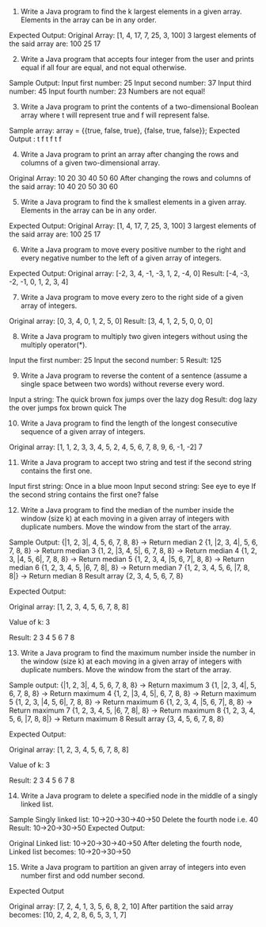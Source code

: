 1. Write a Java program to find the k largest elements in a given array. Elements in the array can be in any order. 

Expected Output:
Original Array:
[1, 4, 17, 7, 25, 3, 100]
3 largest elements of the said array are:
100 25 17

2. Write a Java program that accepts four integer from the user and prints equal if all four are equal, and not equal otherwise. 

Sample Output:
Input first number: 25
Input second number: 37
Input third number: 45
Input fourth number: 23
Numbers are not equal!

3. Write a Java program to print the contents of a two-dimensional Boolean array where t will represent true and f will represent false. 

Sample array:
array = {{true, false, true},
{false, true, false}};
Expected Output :
t f t
f t f

4. Write a Java program to print an array after changing the rows and columns of a given two-dimensional array. 

Original Array:
10 20 30
40 50 60
After changing the rows and columns of the said array:
10 40
20 50 
30 60

5. Write a Java program to find the k smallest elements in a given array. Elements in the array can be in any order. 

Expected Output:
Original Array:
[1, 4, 17, 7, 25, 3, 100]
3 largest elements of the said array are:
100 25 17

6. Write a Java program to move every positive number to the right and every negative number to the left of a given array of integers. 

Expected Output:
Original array: [-2, 3, 4, -1, -3, 1, 2, -4, 0]
Result: [-4, -3, -2, -1, 0, 1, 2, 3, 4]

7. Write a Java program to move every zero to the right side of a given array of integers. 

Original array: [0, 3, 4, 0, 1, 2, 5, 0]
Result: [3, 4, 1, 2, 5, 0, 0, 0]

8. Write a Java program to multiply two given integers without using the multiply operator(*). 

Input the first number: 25
Input the second number: 5
Result: 125

9. Write a Java program to reverse the content of a sentence (assume a single space between two words) without reverse every word. 

Input a string: The quick brown fox jumps over the lazy dog
Result: dog lazy the over jumps fox brown quick The

10. Write a Java program to find the length of the longest consecutive sequence of a given array of integers. 

Original array: [1, 1, 2, 3, 3, 4, 5, 2, 4, 5, 6, 7, 8, 9, 6, -1, -2]
7

11. Write a Java program to accept two string and test if the second string contains the first one. 

Input first string: Once in a blue moon
Input second string: See eye to eye
If the second string contains the first one? false

12. Write a Java program to find the median of the number inside the window (size k) at each moving in a given array of integers with duplicate numbers. Move the window from the start of the array. 

Sample Output:
{|1, 2, 3|, 4, 5, 6, 7, 8, 8} -> Return median 2
{1, |2, 3, 4|, 5, 6, 7, 8, 8} -> Return median 3
{1, 2, |3, 4, 5|, 6, 7, 8, 8} -> Return median 4
{1, 2, 3, |4, 5, 6|, 7, 8, 8} -> Return median 5
{1, 2, 3, 4, |5, 6, 7|, 8, 8} -> Return median 6
{1, 2, 3, 4, 5, |6, 7, 8|, 8} -> Return median 7
{1, 2, 3, 4, 5, 6, |7, 8, 8|} -> Return median 8
Result array {2, 3, 4, 5, 6, 7, 8}

Expected Output:

Original array: [1, 2, 3, 4, 5, 6, 7, 8, 8]

Value of k: 3

Result: 
2
3
4
5
6
7
8


13. Write a Java program to find the maximum number inside the number in the window (size k) at each moving in a given array of integers with duplicate numbers. Move the window from the start of the array. 

Sample output:
{|1, 2, 3|, 4, 5, 6, 7, 8, 8} -> Return maximum 3
{1, |2, 3, 4|, 5, 6, 7, 8, 8} -> Return maximum 4
{1, 2, |3, 4, 5|, 6, 7, 8, 8} -> Return maximum 5
{1, 2, 3, |4, 5, 6|, 7, 8, 8} -> Return maximum 6
{1, 2, 3, 4, |5, 6, 7|, 8, 8} -> Return maximum 7
{1, 2, 3, 4, 5, |6, 7, 8|, 8} -> Return maximum 8
{1, 2, 3, 4, 5, 6, |7, 8, 8|} -> Return maximum 8
Result array {3, 4, 5, 6, 7, 8, 8}

Expected Output:

Original array: [1, 2, 3, 4, 5, 6, 7, 8, 8]

Value of k: 3

Result: 
2
3
4
5
6
7
8


14. Write a Java program to delete a specified node in the middle of a singly linked list. 

Sample Singly linked list: 10->20->30->40->50
Delete the fourth node i.e. 40
Result: 10->20->30->50
Expected Output:

Original Linked list:
10->20->30->40->50
After deleting the fourth node, Linked list becomes:
10->20->30->50


15. Write a Java program to partition an given array of integers into even number first and odd number second. 

Expected Output

Original array: [7, 2, 4, 1, 3, 5, 6, 8, 2, 10]
After partition the said array becomes: [10, 2, 4, 2, 8, 6, 5, 3, 1, 7]